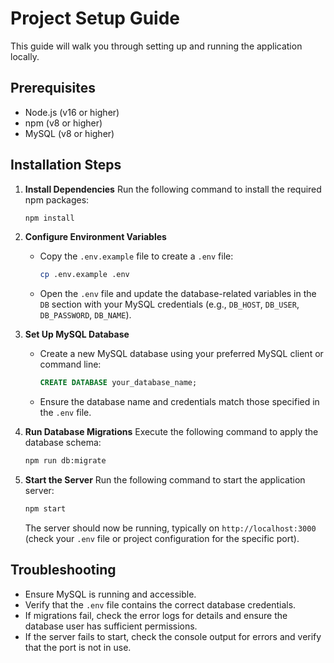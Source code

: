 # Project Setup Guide

This guide will walk you through setting up and running the application locally.

## Prerequisites
- Node.js (v16 or higher)
- npm (v8 or higher)
- MySQL (v8 or higher)

## Installation Steps

1. **Install Dependencies**
   Run the following command to install the required npm packages:
   ```bash
   npm install
   ```

2. **Configure Environment Variables**
   - Copy the `.env.example` file to create a `.env` file:
     ```bash
     cp .env.example .env
     ```
   - Open the `.env` file and update the database-related variables in the `DB` section with your MySQL credentials (e.g., `DB_HOST`, `DB_USER`, `DB_PASSWORD`, `DB_NAME`).

3. **Set Up MySQL Database**
   - Create a new MySQL database using your preferred MySQL client or command line:
     ```sql
     CREATE DATABASE your_database_name;
     ```
   - Ensure the database name and credentials match those specified in the `.env` file.

4. **Run Database Migrations**
   Execute the following command to apply the database schema:
   ```bash
   npm run db:migrate
   ```

5. **Start the Server**
   Run the following command to start the application server:
   ```bash
   npm start
   ```
   The server should now be running, typically on `http://localhost:3000` (check your `.env` file or project configuration for the specific port).

## Troubleshooting
- Ensure MySQL is running and accessible.
- Verify that the `.env` file contains the correct database credentials.
- If migrations fail, check the error logs for details and ensure the database user has sufficient permissions.
- If the server fails to start, check the console output for errors and verify that the port is not in use.
